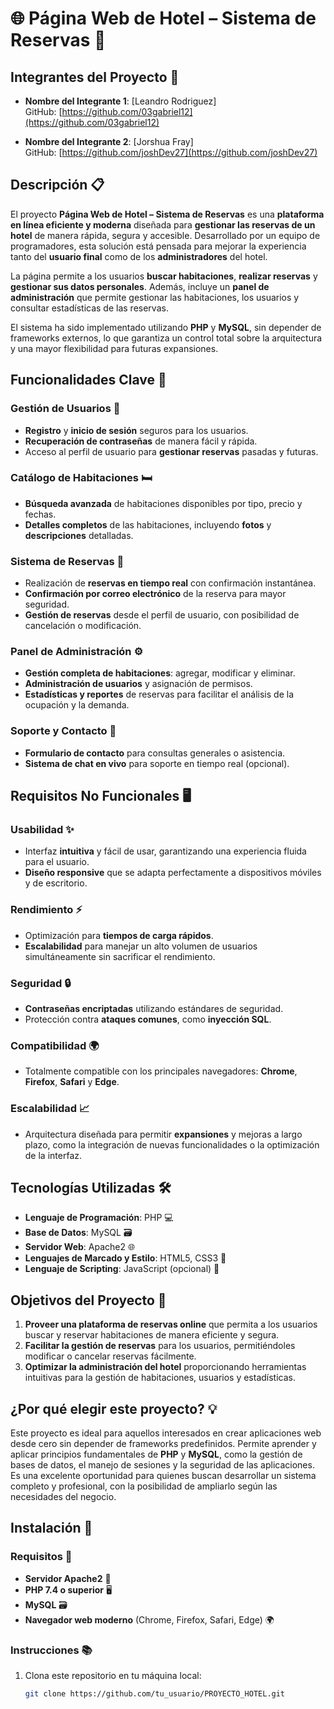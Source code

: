 # 🌐 **Página Web de Hotel – Sistema de Reservas** 🏨


## Integrantes del Proyecto 👥

- **Nombre del Integrante 1**: [Leandro Rodriguez]  
  GitHub: [https://github.com/03gabriel12](https://github.com/03gabriel12)

- **Nombre del Integrante 2**: [Jorshua Fray]  
  GitHub: [https://github.com/joshDev27](https://github.com/joshDev27)

## Descripción 📋

El proyecto **Página Web de Hotel – Sistema de Reservas** es una **plataforma en línea eficiente y moderna** diseñada para **gestionar las reservas de un hotel** de manera rápida, segura y accesible. Desarrollado por un equipo de programadores, esta solución está pensada para mejorar la experiencia tanto del **usuario final** como de los **administradores** del hotel.

La página permite a los usuarios **buscar habitaciones**, **realizar reservas** y **gestionar sus datos personales**. Además, incluye un **panel de administración** que permite gestionar las habitaciones, los usuarios y consultar estadísticas de las reservas.

El sistema ha sido implementado utilizando **PHP** y **MySQL**, sin depender de frameworks externos, lo que garantiza un control total sobre la arquitectura y una mayor flexibilidad para futuras expansiones.

## Funcionalidades Clave 🚀

### **Gestión de Usuarios** 🔑
- **Registro** y **inicio de sesión** seguros para los usuarios.
- **Recuperación de contraseñas** de manera fácil y rápida.
- Acceso al perfil de usuario para **gestionar reservas** pasadas y futuras.

### **Catálogo de Habitaciones** 🛏️
- **Búsqueda avanzada** de habitaciones disponibles por tipo, precio y fechas.
- **Detalles completos** de las habitaciones, incluyendo **fotos** y **descripciones** detalladas.

### **Sistema de Reservas** 📅
- Realización de **reservas en tiempo real** con confirmación instantánea.
- **Confirmación por correo electrónico** de la reserva para mayor seguridad.
- **Gestión de reservas** desde el perfil de usuario, con posibilidad de cancelación o modificación.

### **Panel de Administración** ⚙️
- **Gestión completa de habitaciones**: agregar, modificar y eliminar.
- **Administración de usuarios** y asignación de permisos.
- **Estadísticas y reportes** de reservas para facilitar el análisis de la ocupación y la demanda.

### **Soporte y Contacto** 📨
- **Formulario de contacto** para consultas generales o asistencia.
- **Sistema de chat en vivo** para soporte en tiempo real (opcional).

## Requisitos No Funcionales 🖥️

### **Usabilidad** ✨
- Interfaz **intuitiva** y fácil de usar, garantizando una experiencia fluida para el usuario.
- **Diseño responsive** que se adapta perfectamente a dispositivos móviles y de escritorio.

### **Rendimiento** ⚡
- Optimización para **tiempos de carga rápidos**.
- **Escalabilidad** para manejar un alto volumen de usuarios simultáneamente sin sacrificar el rendimiento.

### **Seguridad** 🔒
- **Contraseñas encriptadas** utilizando estándares de seguridad.
- Protección contra **ataques comunes**, como **inyección SQL**.

### **Compatibilidad** 🌍
- Totalmente compatible con los principales navegadores: **Chrome**, **Firefox**, **Safari** y **Edge**.

### **Escalabilidad** 📈
- Arquitectura diseñada para permitir **expansiones** y mejoras a largo plazo, como la integración de nuevas funcionalidades o la optimización de la interfaz.

## Tecnologías Utilizadas 🛠️

- **Lenguaje de Programación**: PHP 💻
- **Base de Datos**: MySQL 🗃️
- **Servidor Web**: Apache2 🌐
- **Lenguajes de Marcado y Estilo**: HTML5, CSS3 🎨
- **Lenguaje de Scripting**: JavaScript (opcional) 📱

## Objetivos del Proyecto 🎯

1. **Proveer una plataforma de reservas online** que permita a los usuarios buscar y reservar habitaciones de manera eficiente y segura.
2. **Facilitar la gestión de reservas** para los usuarios, permitiéndoles modificar o cancelar reservas fácilmente.
3. **Optimizar la administración del hotel** proporcionando herramientas intuitivas para la gestión de habitaciones, usuarios y estadísticas.

## ¿Por qué elegir este proyecto? 💡

Este proyecto es ideal para aquellos interesados en crear aplicaciones web desde cero sin depender de frameworks predefinidos. Permite aprender y aplicar principios fundamentales de **PHP** y **MySQL**, como la gestión de bases de datos, el manejo de sesiones y la seguridad de las aplicaciones. Es una excelente oportunidad para quienes buscan desarrollar un sistema completo y profesional, con la posibilidad de ampliarlo según las necesidades del negocio.

## Instalación 🚀

### Requisitos 🧰

- **Servidor Apache2** 🔧
- **PHP 7.4 o superior** 🖥️
- **MySQL** 🗃️
- **Navegador web moderno** (Chrome, Firefox, Safari, Edge) 🌍

### Instrucciones 📚

1. Clona este repositorio en tu máquina local:

   ```bash
   git clone https://github.com/tu_usuario/PROYECTO_HOTEL.git





